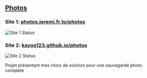 ## [Photos](https://kayoo123.github.io/photos/)

### Site 1: [photos.jeremi.fr.to/photos](https://photos.jeremi.fr.to/photos)
![Site 1 Status](https://github.com/{owner}/website-monitor/actions/workflows/check_site1.yml/badge.svg?event=push)

### Site 2: [kayoo123.github.io/photos](https://kayoo123.github.io/photos)
![Site 2 Status](https://github.com/{owner}/website-monitor/actions/workflows/check_site2.yml/badge.svg?event=push)


Projet présentant mes choix de solution pour une sauvegarde photo complete
